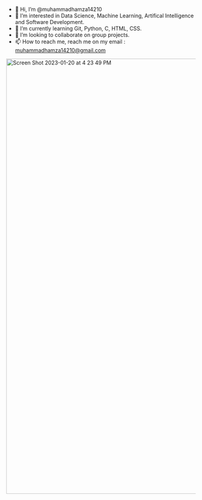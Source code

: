 - 👋 Hi, I’m @muhammadhamza14210
- 👀 I’m interested in Data Science, Machine Learning, Artifical Intelligence and Software Development.
- 🌱 I’m currently learning Git, Python, C, HTML, CSS.
- 💞️ I’m looking to collaborate on group projects.
- 📫 How to reach me, reach me on my email : muhammadhamza14210@gmail.com

<!---
muhammadhamza14210/muhammadhamza14210 is a ✨ special ✨ repository because its `README.md` (this file) appears on your GitHub profile.
You can click the Preview link to take a look at your changes.

[![Anurag's GitHub stats](https://github-readme-stats.vercel.app/api?username=anuraghazra)](https://github.com/muhammadhamza14210/muhammadhamza14210/edit/main/README.md)
--->
<img width="1157" alt="Screen Shot 2023-01-20 at 4 23 49 PM" src="https://user-images.githubusercontent.com/63776709/213822531-e4c16b9a-c7c6-4de4-a0ed-3cd2f3518b18.png">
